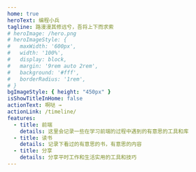 ```yaml
---
home: true
heroText: 编程小兵
tagline: 路漫漫其修远兮，吾将上下而求索
# heroImage: /hero.png
# heroImageStyle: {
#   maxWidth: '600px',
#   width: '100%',
#   display: block,
#   margin: '9rem auto 2rem',
#   background: '#fff',
#   borderRadius: '1rem',
# }
bgImageStyle: { height: "450px" }
isShowTitleInHome: false
actionText: 啊哒 →
actionLink: /timeline/
features:
  - title: 前端
    details: 这里会记录一些在学习前端的过程中遇到的有意思的工具和库
  - title: 读书
    details: 记录下看过的有意思的书，有意思的内容
  - title: 分享
    details: 分享平时工作和生活实用的工具和技巧
---
```

